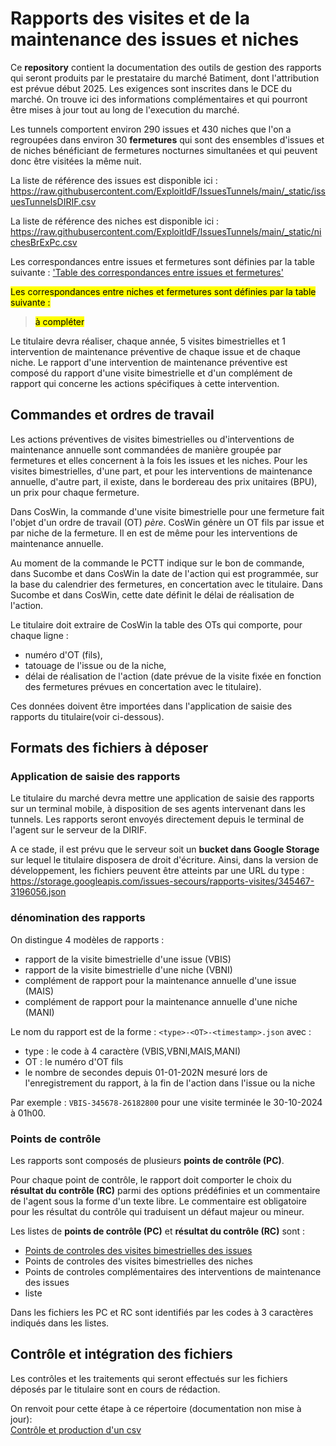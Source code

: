 # Rapports des visites et de la maintenance des issues et niches
Ce **repository** contient la documentation des outils de gestion des rapports qui seront produits par le prestataire du marché Batiment, 
dont l'attribution est prévue début 2025. Les exigences sont inscrites dans le DCE du marché. 
On trouve ici des informations complémentaires et qui pourront être mises à jour tout au long de l'execution du marché.

Les tunnels comportent environ 290 issues et 430 niches que l'on a regroupées dans environ 30 **fermetures** 
qui sont des ensembles d'issues et de niches bénéficiant de fermetures nocturnes simultanées et 
qui peuvent donc être visitées la même nuit.

La liste de référence des issues est disponible ici : 
https://raw.githubusercontent.com/ExploitIdF/IssuesTunnels/main/_static/issuesTunnelsDIRIF.csv

La liste de référence des niches est disponible ici : 
https://raw.githubusercontent.com/ExploitIdF/IssuesTunnels/main/_static/nichesBrExPc.csv

Les correspondances entre issues et fermetures sont définies par la table suivante :
['Table des correspondances entre issues et fermetures'](https://raw.githubusercontent.com/ExploitIdF/Referentiel_Tunnels/refs/heads/main/issuesFermetures.csv)

<mark>Les correspondances entre niches et fermetures sont définies par la table suivante :</mark>
> <mark>à compléter</mark>

Le titulaire devra réaliser, chaque année, 5 visites bimestrielles et 1 intervention de maintenance préventive de chaque issue et de chaque niche.
Le rapport d'une intervention de maintenance préventive est composé du rapport d'une visite bimestrielle et 
d'un complément de rapport qui concerne les actions spécifiques à cette intervention.

## Commandes et ordres de travail
Les actions préventives de visites bimestrielles ou d'interventions de maintenance annuelle sont commandées de manière groupée par fermetures 
et elles concernent à la fois les issues et les niches. Pour les visites bimestrielles, d'une part, et pour les interventions de maintenance annuelle, d'autre part,
il existe, dans le bordereau des prix unitaires (BPU), un prix pour chaque fermeture.

Dans CosWin, la commande d'une visite bimestrielle pour une fermeture fait l'objet d'un ordre de travail (OT) *père*. 
CosWin génère un OT fils par issue et par niche de la fermeture. 
Il en est de même pour les interventions de maintenance annuelle.

Au moment de la commande le PCTT indique sur le bon de commande, dans Sucombe et dans CosWin la date de l'action 
qui est programmée, sur la base du calendrier des fermetures, en concertation avec le titulaire. 
Dans Sucombe et dans CosWin, cette date définit le délai de réalisation de l'action.

Le titulaire doit extraire de CosWin la table des OTs qui comporte, pour chaque ligne : 

* numéro d'OT (fils),
* tatouage de l'issue ou de la niche,
* délai de réalisation de l'action (date prévue de la visite fixée en fonction des fermetures prévues en concertation avec le titulaire).

Ces données doivent être importées dans l'application de saisie des rapports du titulaire(voir ci-dessous).

## Formats des fichiers à déposer
### Application de saisie des rapports
Le titulaire du marché devra mettre une application de saisie des rapports sur un terminal mobile, à disposition de ses agents intervenant dans les tunnels.
Les rapports seront envoyés directement depuis le terminal de l'agent sur le serveur de la DIRIF.

A ce stade, il est prévu que le serveur soit un **bucket dans Google Storage** sur lequel le titulaire disposera de droit d'écriture.
Ainsi, dans la version de développement, les fichiers peuvent être atteints par une URL du type : 
https://storage.googleapis.com/issues-secours/rapports-visites/345467-3196056.json

### dénomination des rapports
On distingue 4 modèles de rapports :

* rapport de la visite bimestrielle d'une issue (VBIS)
* rapport de la visite bimestrielle d'une niche (VBNI)
* complément de rapport pour la maintenance annuelle d'une issue (MAIS)
* complément de rapport pour la maintenance annuelle d'une niche (MANI)

Le nom du rapport est de la forme : ```<type>-<OT>-<timestamp>.json``` avec :

* type : le code à 4 caractère (VBIS,VBNI,MAIS,MANI)
* OT : le numéro d'OT fils
* le nombre de secondes depuis 01-01-202N mesuré lors de l'enregistrement du rapport, à la fin de l'action dans l'issue ou la niche

Par exemple : `VBIS-345678-26182800` pour une visite terminée le 30-10-2024 à 01h00.

### Points de contrôle
Les rapports sont composés de plusieurs **points de contrôle (PC)**.

Pour chaque point de contrôle, le rapport doit comporter le choix du **résultat du contrôle (RC)** parmi des options prédéfinies et 
un commentaire de l'agent sous la forme d'un texte libre. Le commentaire est obligatoire pour les résultat du contrôle qui traduisent
un défaut majeur ou mineur.

Les listes de **points de contrôle (PC)** et  **résultat du contrôle (RC)** sont :

* [Points de controles des visites bimestrielles des issues](https://github.com/ExploitIdF/TraitementRapportsVisitesBimestrielles/blob/master/Simulations/controleVB_IS.csv)
* Points de controles des visites bimestrielles des niches
* Points de controles complémentaires des interventions de maintenance des issues
* liste

Dans les fichiers les PC et RC sont identifiés par les codes à 3 caractères indiqués dans les listes.

## Contrôle et intégration des fichiers
Les contrôles et les traitements qui seront effectués sur les fichiers déposés par le titulaire sont en cours de rédaction.

On renvoit pour cette étape à ce répertoire (documentation non mise à jour):   
[Contrôle et production d'un csv](https://github.com/ExploitIdF/TraitementRapportsVisitesBimestrielles/tree/master/logDepot)






